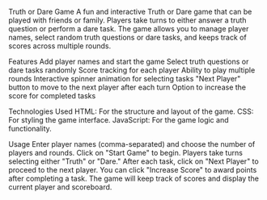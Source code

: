 Truth or Dare Game
A fun and interactive Truth or Dare game that can be played with friends or family. Players take turns to either answer a truth question or perform a dare task. The game allows you to manage player names, select random truth questions or dare tasks, and keeps track of scores across multiple rounds.

Features
Add player names and start the game
Select truth questions or dare tasks randomly
Score tracking for each player
Ability to play multiple rounds
Interactive spinner animation for selecting tasks
"Next Player" button to move to the next player after each turn
Option to increase the score for completed tasks


Technologies Used
HTML: For the structure and layout of the game.
CSS: For styling the game interface.
JavaScript: For the game logic and functionality.


Usage
Enter player names (comma-separated) and choose the number of players and rounds.
Click on "Start Game" to begin.
Players take turns selecting either "Truth" or "Dare."
After each task, click on "Next Player" to proceed to the next player.
You can click "Increase Score" to award points after completing a task.
The game will keep track of scores and display the current player and scoreboard.
